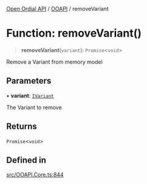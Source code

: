 [Open Ordial API](../../README.md) / [OOAPI](../README.md) / removeVariant

# Function: removeVariant()

> **removeVariant**(`variant`): `Promise`\<`void`\>

Remove a Variant from memory model

## Parameters

• **variant**: [`IVariant`](../interfaces/IVariant.md)

The Variant to remove

## Returns

`Promise`\<`void`\>

## Defined in

[src/OOAPI.Core.ts:844](https://github.com/open-ordinal/open-ordinal-api/blob/88ef2e4467b13c07bb5a3ef3483343248c1aa38d/src/OOAPI.Core.ts#L844)
